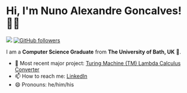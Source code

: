 # Hi, I'm Nuno Alexandre Goncalves! 👋🏿

![](https://komarev.com/ghpvc/?username=NunoAGoncalves) [![GitHub followers](https://img.shields.io/github/followers/NunoAGoncalves?style=social)](https://www.github.com/NunoAGoncalves)

I am a **Computer Science Graduate** from **The University of Bath, UK** 🛀. 

- 🌱 Most recent major project: [Turing Machine (TM) Lambda Calculus Converter](https://github.com/NunoAGoncalves/Turing-Machine-Lambda-Calculus-Converter)
- 📫 How to reach me: [LinkedIn](https://www.linkedin.com/in/n-alexandre-goncalves/)
- 😄 Pronouns: he/him/his


